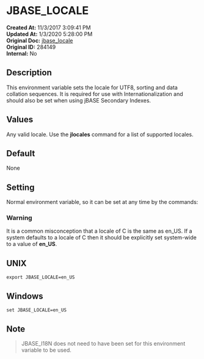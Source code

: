 # JBASE_LOCALE

**Created At:** 11/3/2017 3:09:41 PM  
**Updated At:** 1/3/2020 5:28:00 PM  
**Original Doc:** [jbase_locale](https://docs.jbase.com/41717-environment-variables/jbase_locale)  
**Original ID:** 284149  
**Internal:** No  

## Description

This environment variable sets the locale for UTF8, sorting and data collation sequences. It is required for use with Internationalization and should also be set when using jBASE Secondary Indexes.

## Values

Any valid locale. Use the **jlocales** command for a list of supported locales.

## Default

None

## Setting

Normal environment variable, so it can be set at any time by the commands:

### Warning

It is a common misconception that a locale of C is the same as en\_US. If a system defaults to a locale of C then it should be explicitly set system-wide to a value of **en\_US**.

## UNIX

```
export JBASE_LOCALE=en_US
```

## Windows

```
set JBASE_LOCALE=en_US
```

## Note
> JBASE_I18N does not need to have been set for this environment variable to be used.
>
